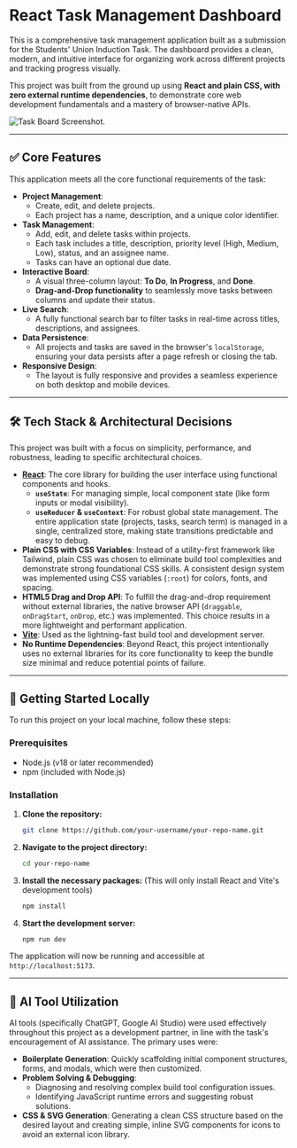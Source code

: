 # React Task Management Dashboard

This is a comprehensive task management application built as a submission for the Students' Union Induction Task. The dashboard provides a clean, modern, and intuitive interface for organizing work across different projects and tracking progress visually.

This project was built from the ground up using **React and plain CSS, with zero external runtime dependencies**, to demonstrate core web development fundamentals and a mastery of browser-native APIs.

![Task Board Screenshot](![image](https://github.com/user-attachments/assets/a9d2057d-3f65-41e8-8696-ded7ddca5414)
).


---

## ✅ Core Features

This application meets all the core functional requirements of the task:

-   **Project Management**:
    -   Create, edit, and delete projects.
    -   Each project has a name, description, and a unique color identifier.
-   **Task Management**:
    -   Add, edit, and delete tasks within projects.
    -   Each task includes a title, description, priority level (High, Medium, Low), status, and an assignee name.
    -   Tasks can have an optional due date.
-   **Interactive Board**:
    -   A visual three-column layout: **To Do**, **In Progress**, and **Done**.
    -   **Drag-and-Drop functionality** to seamlessly move tasks between columns and update their status.
-   **Live Search**:
    -   A fully functional search bar to filter tasks in real-time across titles, descriptions, and assignees.
-   **Data Persistence**:
    -   All projects and tasks are saved in the browser's `localStorage`, ensuring your data persists after a page refresh or closing the tab.
-   **Responsive Design**:
    -   The layout is fully responsive and provides a seamless experience on both desktop and mobile devices.

---

## 🛠️ Tech Stack & Architectural Decisions

This project was built with a focus on simplicity, performance, and robustness, leading to specific architectural choices.

-   **[React](https://reactjs.org/)**: The core library for building the user interface using functional components and hooks.
    -   **`useState`**: For managing simple, local component state (like form inputs or modal visibility).
    -   **`useReducer` & `useContext`**: For robust global state management. The entire application state (projects, tasks, search term) is managed in a single, centralized store, making state transitions predictable and easy to debug.
-   **Plain CSS with CSS Variables**: Instead of a utility-first framework like Tailwind, plain CSS was chosen to eliminate build tool complexities and demonstrate strong foundational CSS skills. A consistent design system was implemented using CSS variables (`:root`) for colors, fonts, and spacing.
-   **HTML5 Drag and Drop API**: To fulfill the drag-and-drop requirement without external libraries, the native browser API (`draggable`, `onDragStart`, `onDrop`, etc.) was implemented. This choice results in a more lightweight and performant application.
-   **[Vite](https://vitejs.dev/)**: Used as the lightning-fast build tool and development server.
-   **No Runtime Dependencies**: Beyond React, this project intentionally uses no external libraries for its core functionality to keep the bundle size minimal and reduce potential points of failure.

---

## 🚀 Getting Started Locally

To run this project on your local machine, follow these steps:

### Prerequisites

-   Node.js (v18 or later recommended)
-   npm (included with Node.js)

### Installation

1.  **Clone the repository:**
    ```sh
    git clone https://github.com/your-username/your-repo-name.git
    ```

2.  **Navigate to the project directory:**
    ```sh
    cd your-repo-name
    ```

3.  **Install the necessary packages:**
    (This will only install React and Vite's development tools)
    ```sh
    npm install
    ```

4.  **Start the development server:**
    ```sh
    npm run dev
    ```

The application will now be running and accessible at `http://localhost:5173`.

---

## 🤖 AI Tool Utilization

AI tools (specifically ChatGPT, Google AI Studio) were used effectively throughout this project as a development partner, in line with the task's encouragement of AI assistance. The primary uses were:

-   **Boilerplate Generation**: Quickly scaffolding initial component structures, forms, and modals, which were then customized.
-   **Problem Solving & Debugging**:
    -   Diagnosing and resolving complex build tool configuration issues.
    -   Identifying JavaScript runtime errors and suggesting robust solutions.
-   **CSS & SVG Generation**: Generating a clean CSS structure based on the desired layout and creating simple, inline SVG components for icons to avoid an external icon library.
  
